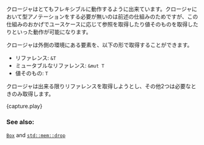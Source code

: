 <!--- Closures are inherently flexible and will do what the functionality requires --->
<!--- to make the closure work without annotation. This allows capturing to --->
<!--- flexibly adapt to the use case, sometimes moving and sometimes borrowing. --->
<!--- Closures can capture variables: --->
クロージャはとてもフレキシブルに動作するように出来ています。クロージャにおいて型アノテーションをする必要が無いのは前述の仕組みのためですが、この仕組みのおかげでユースケースに応じて参照を取得したり値そのものを取得したりといった動作が可能になります。

クロージャは外側の環境にある要素を、以下の形で取得することができます。

<!--- * by reference: `&T` --->
<!--- * by mutable reference: `&mut T` --->
<!--- * by value: `T` --->
* リファレンス: `&T`
* ミュータブルなリファレンス: `&mut T`
* 値そのもの: `T`

<!--- They preferentially capture variables by reference and only go lower when --->
<!--- required. --->
クロージャは出来る限りリファレンスを取得しようとし、その他2つは必要なときのみ取得します。

{capture.play}

### See also:

[`Box`][box] and [`std::mem::drop`][drop]

[box]: /std/box.html
[drop]: http://doc.rust-lang.org/std/mem/fn.drop.html

